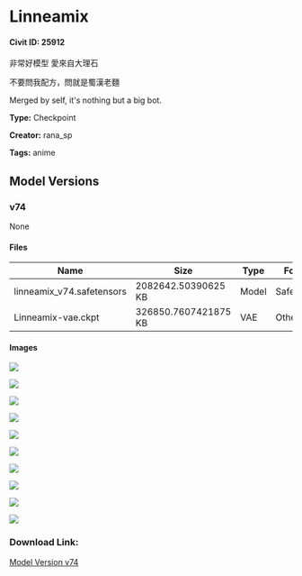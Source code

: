 # Linneamix

#### Civit ID: 25912

<p>非常好模型 愛來自大理石</p><p></p><p>不要問我配方，問就是蜀漢老麵</p><p></p><p>Merged by self, it's nothing but a big bot.</p><p></p><p></p>

**Type:** Checkpoint

**Creator:** rana_sp

**Tags:** anime

## Model Versions

### v74

None

#### Files

| Name | Size | Type | Format | Download Url | AutoV1 | AutoV2 | SHA256 | CRC32 | BLAKE3 |
| --- | --- | --- | --- | --- | --- | --- | --- | --- | --- |
| linneamix_v74.safetensors | 2082642.50390625 KB | Model | SafeTensor | https://civitai.com/api/download/models/31031 | 4C070761 | E0806103CE | E0806103CE57B4403662CCAD4F61B5638724D8883261A50ADAA0050B39778D41 | 8A66C1BA | 5222F63A37B75C1D4606DB431CC1E61D8E9C0FAE25F91101D33A0AD7ABE7DF62 |
| Linneamix-vae.ckpt | 326850.7607421875 KB | VAE | Other | https://civitai.com/api/download/models/31031?type=VAE&format=Other | 223531C6 | C6A580B13A | C6A580B13A5BC05A5E16E4DBB80608FF2EC251A162311590C1F34C013D7F3DAB | 193C2E4A | 16B83BFEF182A9A39D712781E1CFB43CC22E8E46876207872C7E3D46A14F45FF |

#### Images

<p><img src="https://image.civitai.com/xG1nkqKTMzGDvpLrqFT7WA/eff4cfa8-f0a3-44ac-2f30-beb2b4300700/width=450/352926.jpeg" /></p>

<p><img src="https://image.civitai.com/xG1nkqKTMzGDvpLrqFT7WA/32020fba-3558-483d-3c2a-185542b32500/width=450/352925.jpeg" /></p>

<p><img src="https://image.civitai.com/xG1nkqKTMzGDvpLrqFT7WA/7a066353-dc22-40a1-7b21-bf238c1e0c00/width=450/352924.jpeg" /></p>

<p><img src="https://image.civitai.com/xG1nkqKTMzGDvpLrqFT7WA/8dfd8a26-5935-4935-ec43-7c7fef09ea00/width=450/352923.jpeg" /></p>

<p><img src="https://image.civitai.com/xG1nkqKTMzGDvpLrqFT7WA/32ad41c8-336c-4d6b-7cb9-d0f8fbb49d00/width=450/373844.jpeg" /></p>

<p><img src="https://image.civitai.com/xG1nkqKTMzGDvpLrqFT7WA/ca16364b-ebe8-46d7-f20d-341a7763aa00/width=450/373843.jpeg" /></p>

<p><img src="https://image.civitai.com/xG1nkqKTMzGDvpLrqFT7WA/59e9fec5-8c11-4c57-fb8e-0b08c9db3c00/width=450/373842.jpeg" /></p>

<p><img src="https://image.civitai.com/xG1nkqKTMzGDvpLrqFT7WA/0f1873b8-3590-4a2e-f49c-dc4f6e2fa000/width=450/373841.jpeg" /></p>

<p><img src="https://image.civitai.com/xG1nkqKTMzGDvpLrqFT7WA/11267732-9787-4fde-c72e-6e7d8b869900/width=450/373840.jpeg" /></p>

<p><img src="https://image.civitai.com/xG1nkqKTMzGDvpLrqFT7WA/a42d0925-6fcd-4aa0-f33e-2d6800455b00/width=450/373839.jpeg" /></p>

### Download Link:

[Model Version v74](https://civitai.com/api/download/models/31031)

